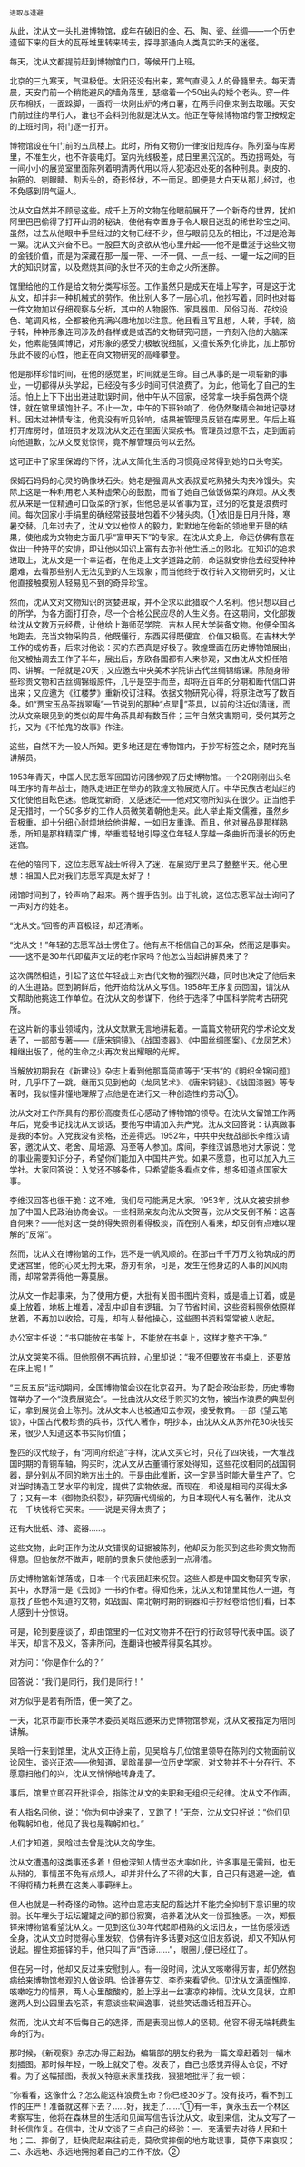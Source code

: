     进取与退避 

   从此，沈从文一头扎进博物馆，成年在破旧的金、石、陶、瓷、丝绸——一个历史遗留下来的巨大的瓦砾堆里转来转去，探寻那通向人类真实昨天的迷径。 

   每天，沈从文都提前赶到博物馆门口，等候开门上班。 

   北京的三九寒天，气温极低。太阳还没有出来，寒气直浸入人的骨髓里去。每天清晨，天安门前一个稍能避风的墙角落里，瑟缩着一个50出头的矮个老头。穿一件灰布棉袄，一面跺脚，一面将一块刚出炉的烤白薯，在两手间倒来倒去取暖。天安门前过往的早行人，谁也不会料到他就是沈从文。他正在等候博物馆的警卫按规定的上班时间，将门逐一打开。 

   博物馆设在午门前的五凤楼上。此时，所有文物仍一律按旧规库存。陈列室与库房里，不准生火，也不许装电灯。室内光线极差，成日里黑沉沉的。西边拐弯处，有一间小小的展览室里面陈列着明清两代用以将人犯凌迟处死的各种刑具。剥皮的、抽筋的、剜眼睛、割舌头的，奇形怪状，不一而足。即便是大白天从那儿经过，也不免感到阴气逼人。 

   沈从文自然并不顾忌这些。成千上万的文物在他眼前展开了一个新奇的世界，犹如阿里巴巴偷得了打开山洞的秘诀，使他有幸置身于令人眼目迷乱的稀世珍宝之间。虽然，过去从他眼中手里经过的文物已经不少，但与眼前见及的相比，不过是沧海一粟。沈从文兴奋不已。一股巨大的贪欲从他心里升起——他不是垂涎于这些文物的金钱价值，而是为深藏在那一履一带、一环一佩、一点一线、一罐一坛之间的巨大的知识财富，以及燃烧其间的永世不灭的生命之火所迷醉。 

   馆里给他的工作是给文物分类写标签。工作虽然只是成天在墙上写字，可是这于沈从文，却并非一种机械式的劳作。他比别人多了一层心机，他抄写着，同时也对每一件文物加以仔细观察与分析，其中的人物服饰、家具器皿、风俗习尚、花纹设色、笔调风格，全都被他充满兴趣地加以注意。他且看且写且想，人转，手转，脑子转，种种形象连同涉及的各样或是或否的文物研究问题，一齐刻入他的大脑深处，他素能强闻博记，对形象的感受力极敏锐细腻，又擅长系列化排比，加上那份乐此不疲的心性，他正在向文物研究的高峰攀登。 

   他是那样珍惜时间，在他的感觉里，时间就是生命。自己从事的是一项崭新的事业，一切都得从头学起，已经没有多少时间可供浪费了。为此，他简化了自己的生活。怕上上下下出出进进耽误时间，他中午从不回家，经常拿一块手绢包两个烧饼，就在馆里填饱肚子。不止一次，中午的下班铃响了，他仍然聚精会神地记录材料。因太过神情专注，他竟没有听见铃响，结果被管理员反锁在库房里。午后上班打开库房时，值班员才发现沈从文还在里面伏案疾书。管理员过意不去，走到面前向他道歉，沈从文反觉惊愕，竟不解管理员何以云然。 

   这可正中了家里保姆的下怀，沈从文简化生活的习惯竟经常得到她的口头夸奖。 

   保姆石妈妈的心灵的确像块石头。她老是强调从文表叔爱吃熟猪头肉夹冷馒头。实际上这是一种利用老人某种虚荣心的鼓励，而省了她自己做饭做菜的麻烦。从文表叔从来是一位精通可口饭菜的行家，但他总是以省事为宜，过分的吃食是浪费时间。每次回家小手绢里的确经常鼓鼓地包着不少猪头肉。①依旧是日月升降，寒暑交替。几年过去了，沈从文以他惊人的毅力，默默地在他新的领地里开垦的结果，使他成为文物史方面几乎“富甲天下”的专家。在沈从文身上，命运仿佛有意在做出一种持平的安排，即让他以知识上富有去弥补他生活上的败北。在知识的追求进取上，沈从文是一个幸运者，在他走上文学道路之前，命运就安排他去经受种种磨难，去看那些别人无法见到的人生现象；而当他终于改行转入文物研究时，又让他直接触摸别人轻易见不到的奇异珍宝。 

   然而，沈从文对文物知识的贪婪进取，并不企求以此猎取个人名利。他只想以自己的所学，为各方面打打杂，尽一个合格公民应尽的人生义务。在这期间，文化部拨给沈从文数万元经费，让他给上海师范学院、吉林人民大学装备文物。他便全国各地跑去，充当文物采购员，他既懂行，东西买得既便宜，价值又极高。在吉林大学工作的成仿吾，后来对他说：买的东西真是好极了。敦煌壁画在历史博物馆展出，他又被抽调去工作了半年，展出后，东欧各国都有人来参观，又由沈从文担任陪同、讲解。一陪就是20天；又应邀去中央美术学院讲古代丝绸锦缎课。除随身带些珍贵文物和古丝绸锦缎原件，几乎是空手而至，却将近百年的分期和断代信口讲出来；又应邀为《红楼梦》重新校订注释。依据文物研究心得，将原注改写了数百条。如“贾宝玉品茶拢翠庵”一节说到的那种“点犀”茶具，以前的注近似猜谜，而沈从文亲眼见到的类似的犀牛角茶具却有数百件；三年自然灾害期间，受何其芳之托，又为《不怕鬼的故事》作注。 

   这些，自然不为一般人所知。更多地还是在博物馆内，于抄写标签之余，随时充当讲解员。 

   1953年青天，中国人民志愿军回国访问团参观了历史博物馆。一个20刚刚出头名叫王序的青年战士，随队走进正在举办的敦煌文物展览大厅。中华民族古老灿烂的文化使他目眩色迷。他既觉新奇，又感迷茫——他对文物所知实在很少。正当他手足无措时，一个50多岁的工作人员微笑着朝他走来。此人举止斯文儒雅，虽然乡音极重，却十分细心耐烦地给他讲解，一如旧友重逢。而且，他对展品是那样熟悉，所知是那样精深广博，举重若轻地引导这位年轻人穿越一条曲折而漫长的历史迷宫。 

   在他的陪同下，这位志愿军战士听得入了迷，在展览厅里呆了整整半天。他心里想：祖国人民对我们志愿军真是太好了！ 

   闭馆时间到了，铃声响了起来。两个握手告别。出于礼貌，这位志愿军战士询问了一声对方的姓名。 

   “沈从文。”回答的声音极轻，却还清晰。 

   “沈从文！”年轻的志愿军战士愣住了。他有点不相信自己的耳朵，然而这是事实。——这不是30年代即蜚声文坛的老作家吗？他怎么当起讲解员来了？ 

   这次偶然相逢，引起了这位年轻战士对古代文物的强烈兴趣，同时也决定了他后来的人生道路。回到朝鲜后，他开始给沈从文写信。1958年王序复员回国，请沈从文帮助他挑选工作单位。在沈从文的参谋下，他终于选择了中国科学院考古研究所。 

   在这片新的事业领域内，沈从文默默无言地耕耘着。一篇篇文物研究的学术论文发表了，一部部专著——《唐宋铜镜》、《战国漆器》、《中国丝绸图案》、《龙凤艺术》相继出版了，他的生命之火再次发出耀眼的光辉。 

   当解放初期我在《新建设》杂志上看到他那篇简直等于“天书”的《明织金锦问题》时，几乎吓了一跳，继而又见到他的《龙凤艺术》、《唐宋铜镜》、《战国漆器》等专著时，我似懂非懂地理解了点他是在进行又一种创造性的劳动①。 

   沈从文对工作所具有的那份高度责任心感动了博物馆的领导。在沈从文留馆工作两年后，党委书记找沈从文谈话，要他写申请加入共产党。沈从文回答说：认真做事是我的本份。入党我没有资格，还差得远。1952年，中共中央统战部长李维汉请客，邀沈从文、老舍、周培源、冯至等人参加。席间，李维汉诚恳地对大家说：党的事业需要知识分子，希望你们能加入中国共产党。如果不愿意，也可以加入九三学社。大家回答说：入党还不够条件，只希望能多看点文件，想多知道点国家大事。 

   李维汉回答也很干脆：这不难，我们尽可能满足大家。1953年，沈从文被安排参加了中国人民政治协商会议。一些相熟亲友向沈从文贺喜，沈从文反倒不解：这喜自何来？——他对这一类的得失照例看得极淡，而在别人看来，却反倒有点难以理解的“反常”。 

   然而，沈从文在博物馆的工作，远不是一帆风顺的。在那由千千万万文物筑成的历史迷宫里，他的心灵无拘无束，游刃有余，可是，发生在他身边的人事的风风雨雨，却常常弄得他一筹莫展。 

   沈从文一作起事来，为了使用方便，大批有关图书图片资料，或是墙上订着，或是桌上放着，地板上堆着，凌乱中却自有逻辑。为了节省时间，这些资料照例依原样放着，不再加以收拾。可是，却有人替他操心，这些图书资料常常被人收起。 

   办公室主任说：“书只能放在书架上，不能放在书桌上，这样才整齐干净。” 

   沈从文哭笑不得。但他照例不再抗辩，心里却说：“我不但要放在书桌上，还要放在床上呢！” 

   “三反五反”运动期间，全国博物馆会议在北京召开。为了配合政治形势，历史博物馆举办了一个“浪费展览会”。一批由沈从文经手购买的文物，被当作浪费的典型例证，拿到展览会上陈列。沈从文本人也被通知去参观，接受教育。一部《望云笔谈》，中国古代极珍贵的兵书，汉代人著作，明抄本，由沈从文从苏州花30块钱买来，很少人知道这本书实际价值； 

   整匹的汉代绫子，有“河间府织造”字样，沈从文买它时，只花了四块钱，一大堆战国时期的青铜车轴，购买时，沈从文从古董铺行家处得知，这些花纹相同的战国铜器，是分别从不同的地方出土的。于是由此推断，这一定是当时能大量生产了。它对当时铸造工艺水平的判定，提供了实物依据。而现在，却说是相同的买得太多了；又有一本《御物染织裂》，研究唐代绸缎的，为日本现代人有名著作，沈从文花一千块钱将它买来。——说是买得太贵了； 

   还有大批纸、漆、瓷器……。 

   这些文物，此时正作为沈从文错误的证据被陈列，他却反为能买到这些珍贵文物而得意。但他依然不做声，眼前的景象只使他感到一点滑稽。 

   历史博物馆新馆落成，日本一个代表团赶来祝贺。这些人都是中国文物研究专家，其中，水野清一是《云岗》一书的作者。得知他来，沈从文和馆里其他人一道，有意找了些他不知道的文物，如战国、南北朝时期的铜器和手抄经卷给他们看，日本人感到十分惊讶。 

   可是，轮到要座谈了，却由馆里的一位对文物并不在行的行政领导代表中国。谈了半天，却言不及义，答非所问，连翻译也被弄得莫名其妙。 

   对方问：“你是作什么的？” 

   回答说：“我们是同行，我们是同行！” 

   对方似乎是若有所悟，便一笑了之。 

   一天，北京市副市长兼学术委员吴晗应邀来历史博物馆参观，沈从文被指定为陪同讲解。 

   吴晗一行来到馆里，沈从文正待上前，见吴晗与几位馆里领导在陈列的文物面前议论风生，谈兴正浓——他知道，吴晗虽是一位历史学家，对文物并不十分在行。不愿意扫他们的兴，沈从文悄悄地转身走了。 

   事后，馆里立即召开批评会，指陈沈从文的失职和无组织无纪律。沈从文不作声。 

   有人指名问他，说：“你为何中途来了，又跑了！”无奈，沈从文只好说：“你们见他鞠躬如也，他见了我也是鞠躬如也。” 

   人们才知道，吴晗过去曾是沈从文的学生。 

   沈从文遭遇的这类事还多着！但他深知人情世态大率如此，许多事是无需辩，也无从辩的。事情虽不免有点烦人，却并非什么了不得的大事，自己只有退避一途，值不得将精力耗费在这类人事羁绊上。 

   但人也就是一种奇怪的动物。这种由意志支配的豁达并不能完全抑制下意识里的软弱。长年埋头于坛坛罐罐之间的那份寂寞，培养着沈从文一份孤独感。一次，郑振铎来博物馆看望沈从文。一见到这位30年代起即相熟的文坛旧友，一丝伤感浸透全身，沈从文立时觉得心里发软，仿佛有许多话要对这位旧友叙说，却又不知从何说起。握住郑振铎的手，他只叫了声“西谛……”，眼圈儿便已经红了。 

   但在另一时，他却又反过来安慰别人。有一段时间，沈从文咳嗽得厉害，却仍然抱病给来博物馆参观的人做说明。恰逢蹇先艾、李乔来看望他。见沈从文满面憔悴，咳嗽吃力的情景，两人心里酸酸的，脸上浮出一丝凄凉的神情。沈从文见状，立即邀两人到公园里去吃茶，有意谈些软闻逸事，说些笑话趣话相互开心。 

   然而，沈从文却不后悔自己的选择，而是表现出惊人的坚韧。他容不得无端耗费生命的行为。 

   那时候，《新观察》杂志办得正起劲，编辑部的朋友约我为一篇文章赶着刻一幅木刻插图。那时候年轻，一晚上就交了卷。发表了，自己也感觉弄得太仓促，不好看。为了这幅插图，表叔又特意来家里找我，狠狠地批评了我一顿： 

   “你看看，这像什么？怎么能这样浪费生命？你已经30岁了。没有技巧，看不到工作的庄严！准备就这样下去？……好，我走了……”①有一年，黄永玉去一个林区考察写生，他将在森林里的生活和见闻写信告诉沈从文。收到来信，沈从文写了一封长信作复。在信中，沈从文谈了三点自己的经验：一、充满爱去对待人民和土地；二、摔倒了，赶快爬起来往前走，莫欣赏摔倒的地方耽误事，莫停下来哀叹；三、永远地、永远地拥抱着自己的工作不放。② 

